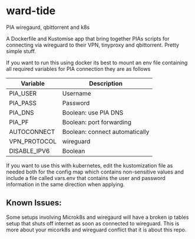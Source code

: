 # ward-tide
PIA wiregaurd, qbittorrent and k8s

A Dockerfile and Kustomise app that bring together PIAs scripts for connecting via 
wireguard to their VPN, tinyproxy and qbittorrent. Pretty simple stuff.

If you want to run this using docker its best to mount an env file containing all required
variables for PIA connection they are as follows

| Variable     |   Description  |
| ------------ | -------------- |
| PIA_USER     | Username |
| PIA_PASS     | Password |
| PIA_DNS      | Boolean: use PIA DNS |
| PIA_PF       | Boolean: port forwarding  
| AUTOCONNECT  | Boolean: connect automatically |
| VPN_PROTOCOL | wireguard |
| DISABLE_IPV6 | Boolean |

If you want to use this with kubernetes, edit the kustomization file as needed both for the config
map which contains non-sensitive values and include a file called vars.env that contains the user and password
information in the same direction when applying.

## Known Issues: 
Some setups involving Microk8s and wiregaurd will have a broken ip tables 
setup that shuts off internet as soon as connected to wireguard. This is more about your
micork8s and wireguard conflict that it is about this repo.
